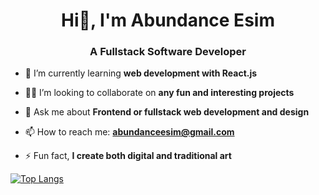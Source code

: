 <h1 align="center">Hi👋, I'm Abundance Esim</h1>
<h3 align="center">A Fullstack Software Developer </h3>

- 🌱 I’m currently learning **web development with React.js**
  
- 🤝🏼 I’m looking to collaborate on **any fun and interesting projects**

- 💬 Ask me about **Frontend or fullstack web development and design**
  
- 📫 How to reach me: **abundanceesim@gmail.com**
  
- ⚡ Fun fact, **I create both digital and traditional art**
  
<!-- ### Hi there, I'm Abundance, a full-stack software developer. Welcome to my Github! 👋 -->


[![Top Langs](https://github-readme-stats.vercel.app/api/top-langs/?username=abundanceesim&layout=compact)](https://github.com/abundanceesim)   <!-- [![GitHub Streak](https://streak-stats.demolab.com?user=abundanceesim)](https://git.io/streak-stats) -->

<!--![Abundance's GitHub stats](https://github-readme-stats.vercel.app/api?username=abundanceesim&show_icons=true&theme=dark)-->

<!--
**abundanceesim/abundanceesim** is a ✨ _special_ ✨ repository because its `README.md` (this file) appears on your GitHub profile.

Here are some ideas to get you started:

- 🔭 I’m currently working on ...
- 🌱 I’m currently learning ...
- 👯 I’m looking to collaborate on ...
- 🤔 I’m looking for help with ...
- 💬 Ask me about ...
- 📫 How to reach me: ...
- 😄 Pronouns: ...
- ⚡ Fun fact: ...
-->
